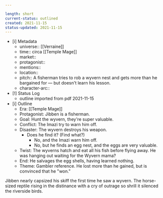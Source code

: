 ```yaml
---

length: short
current-status: outlined
created: 2021-11-15
status-updated: 2021-11-15
---
```


- [i] Metadata
	- universe:: [[Verraine]]
	- time:: circa [[Temple Mage]]
	- market::
	- protagonist::
	- mentions::
	- location:: 
	- pitch:: A fisherman tries to rob a wyvern nest and gets more than he bargained for — but doesn't learn his lesson. 
	- character-arc::
- [!] Status Log
	- outline imported from pdf 2021-11-15
- [i] Outline
	- Era: [[Temple Mage]]
	- Protagonist: Jibben is a fisherman. 
	- Goal: Hunt the wyvern, they're super valuable.
	- Conflict: The Imazi try to warn him off. 
	- Disaster: The wyvern destroys his weapon. 
		- Does he find it? (Find what?) 
			- No, and the Imazi warn him off. 
			- No, but he finds an egg nest, and the eggs are very valuable. 
	- Twist: The wyverns hatch and eat all his fish before flying away. He was hanging out waiting for the Wyvern mama? 
	- End: He salvages the egg shells, having learned nothing. 
	- Theme: Gambler reference. He lost more than he gained, but is convinced that he "won." 

Jibben nearly capsized his skiff the first time he saw a wyvern. The horse-sized reptile rising in the distinance with a cry of outrage so shrill it silenced the riverside birds. 

